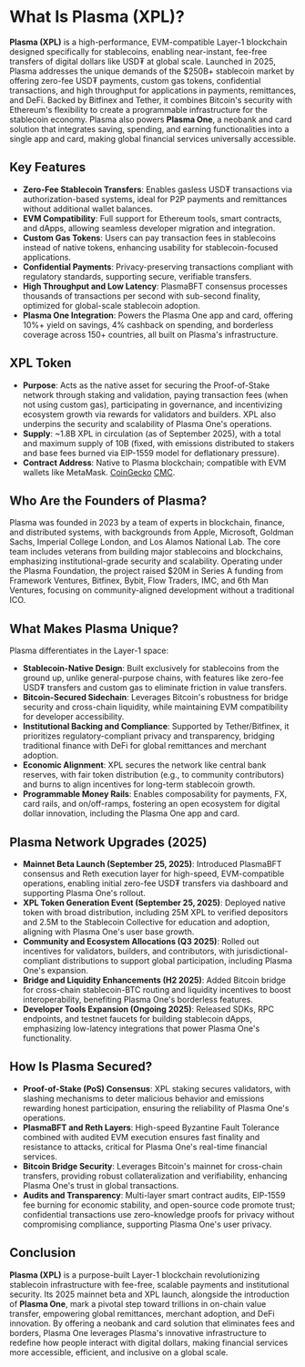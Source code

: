 # What Is Plasma (XPL)?

**Plasma (XPL)** is a high-performance, EVM-compatible Layer-1 blockchain designed specifically for stablecoins, enabling near-instant, fee-free transfers of digital dollars like USD₮ at global scale. Launched in 2025, Plasma addresses the unique demands of the $250B+ stablecoin market by offering zero-fee USD₮ payments, custom gas tokens, confidential transactions, and high throughput for applications in payments, remittances, and DeFi. Backed by Bitfinex and Tether, it combines Bitcoin's security with Ethereum's flexibility to create a programmable infrastructure for the stablecoin economy. Plasma also powers **Plasma One**, a neobank and card solution that integrates saving, spending, and earning functionalities into a single app and card, making global financial services universally accessible.

## Key Features
- **Zero-Fee Stablecoin Transfers**: Enables gasless USD₮ transactions via authorization-based systems, ideal for P2P payments and remittances without additional wallet balances.
- **EVM Compatibility**: Full support for Ethereum tools, smart contracts, and dApps, allowing seamless developer migration and integration.
- **Custom Gas Tokens**: Users can pay transaction fees in stablecoins instead of native tokens, enhancing usability for stablecoin-focused applications.
- **Confidential Payments**: Privacy-preserving transactions compliant with regulatory standards, supporting secure, verifiable transfers.
- **High Throughput and Low Latency**: PlasmaBFT consensus processes thousands of transactions per second with sub-second finality, optimized for global-scale stablecoin adoption.
- **Plasma One Integration**: Powers the Plasma One app and card, offering 10%+ yield on savings, 4% cashback on spending, and borderless coverage across 150+ countries, all built on Plasma's infrastructure.

## XPL Token
- **Purpose**: Acts as the native asset for securing the Proof-of-Stake network through staking and validation, paying transaction fees (when not using custom gas), participating in governance, and incentivizing ecosystem growth via rewards for validators and builders. XPL also underpins the security and scalability of Plasma One's operations.
- **Supply**: ~1.8B XPL in circulation (as of September 2025), with a total and maximum supply of 10B (fixed, with emissions distributed to stakers and base fees burned via EIP-1559 model for deflationary pressure).
- **Contract Address**: Native to Plasma blockchain; compatible with EVM wallets like MetaMask. [CoinGecko](https://www.coingecko.com/en/coins/plasma) [CMC](https://coinmarketcap.com/currencies/plasma-xpl/).

## Who Are the Founders of Plasma?
Plasma was founded in 2023 by a team of experts in blockchain, finance, and distributed systems, with backgrounds from Apple, Microsoft, Goldman Sachs, Imperial College London, and Los Alamos National Lab. The core team includes veterans from building major stablecoins and blockchains, emphasizing institutional-grade security and scalability. Operating under the Plasma Foundation, the project raised $20M in Series A funding from Framework Ventures, Bitfinex, Bybit, Flow Traders, IMC, and 6th Man Ventures, focusing on community-aligned development without a traditional ICO.

## What Makes Plasma Unique?
Plasma differentiates in the Layer-1 space:
- **Stablecoin-Native Design**: Built exclusively for stablecoins from the ground up, unlike general-purpose chains, with features like zero-fee USD₮ transfers and custom gas to eliminate friction in value transfers.
- **Bitcoin-Secured Sidechain**: Leverages Bitcoin's robustness for bridge security and cross-chain liquidity, while maintaining EVM compatibility for developer accessibility.
- **Institutional Backing and Compliance**: Supported by Tether/Bitfinex, it prioritizes regulatory-compliant privacy and transparency, bridging traditional finance with DeFi for global remittances and merchant adoption.
- **Economic Alignment**: XPL secures the network like central bank reserves, with fair token distribution (e.g., to community contributors) and burns to align incentives for long-term stablecoin growth.
- **Programmable Money Rails**: Enables composability for payments, FX, card rails, and on/off-ramps, fostering an open ecosystem for digital dollar innovation, including the Plasma One app and card.

## Plasma Network Upgrades (2025)
- **Mainnet Beta Launch (September 25, 2025)**: Introduced PlasmaBFT consensus and Reth execution layer for high-speed, EVM-compatible operations, enabling initial zero-fee USD₮ transfers via dashboard and supporting Plasma One's rollout.
- **XPL Token Generation Event (September 25, 2025)**: Deployed native token with broad distribution, including 25M XPL to verified depositors and 2.5M to the Stablecoin Collective for education and adoption, aligning with Plasma One's user base growth.
- **Community and Ecosystem Allocations (Q3 2025)**: Rolled out incentives for validators, builders, and contributors, with jurisdictional-compliant distributions to support global participation, including Plasma One's expansion.
- **Bridge and Liquidity Enhancements (H2 2025)**: Added Bitcoin bridge for cross-chain stablecoin-BTC routing and liquidity incentives to boost interoperability, benefiting Plasma One's borderless features.
- **Developer Tools Expansion (Ongoing 2025)**: Released SDKs, RPC endpoints, and testnet faucets for building stablecoin dApps, emphasizing low-latency integrations that power Plasma One's functionality.

## How Is Plasma Secured?
- **Proof-of-Stake (PoS) Consensus**: XPL staking secures validators, with slashing mechanisms to deter malicious behavior and emissions rewarding honest participation, ensuring the reliability of Plasma One's operations.
- **PlasmaBFT and Reth Layers**: High-speed Byzantine Fault Tolerance combined with audited EVM execution ensures fast finality and resistance to attacks, critical for Plasma One's real-time financial services.
- **Bitcoin Bridge Security**: Leverages Bitcoin's mainnet for cross-chain transfers, providing robust collateralization and verifiability, enhancing Plasma One's trust in global transactions.
- **Audits and Transparency**: Multi-layer smart contract audits, EIP-1559 fee burning for economic stability, and open-source code promote trust; confidential transactions use zero-knowledge proofs for privacy without compromising compliance, supporting Plasma One's user privacy.

## Conclusion
**Plasma (XPL)** is a purpose-built Layer-1 blockchain revolutionizing stablecoin infrastructure with fee-free, scalable payments and institutional security. Its 2025 mainnet beta and XPL launch, alongside the introduction of **Plasma One**, mark a pivotal step toward trillions in on-chain value transfer, empowering global remittances, merchant adoption, and DeFi innovation. By offering a neobank and card solution that eliminates fees and borders, Plasma One leverages Plasma's innovative infrastructure to redefine how people interact with digital dollars, making financial services more accessible, efficient, and inclusive on a global scale.
